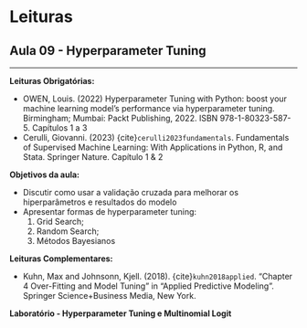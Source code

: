 # Leituras

## Aula 09 - Hyperparameter Tuning
___

**Leituras Obrigatórias:**  
- OWEN, Louis. (2022) Hyperparameter Tuning with Python: boost your machine learning model’s performance via hyperparameter tuning. Birmingham; Mumbai: Packt Publishing, 2022. ISBN 978-1-80323-587-5. Capítulos 1 a 3
- Cerulli, Giovanni. (2023) {cite}`cerulli2023fundamentals`. Fundamentals of Supervised Machine Learning: With Applications in Python, R, and Stata. Springer Nature. Capítulo 1 & 2


**Objetivos da aula:**  
- Discutir como usar a validação cruzada para melhorar os hiperparâmetros e resultados do modelo
- Apresentar formas de hyperparameter tuning:
    1. Grid Search;
    2. Random Search;
    3. Métodos Bayesianos


**Leituras Complementares:**

- Kuhn, Max and Johnsonn, Kjell. (2018). {cite}`kuhn2018applied`. “Chapter 4 Over-Fitting and Model Tuning” in “Applied Predictive Modeling”. Springer Science+Business Media, New York.



**Laboratório - Hyperparameter Tuning e Multinomial Logit**  




